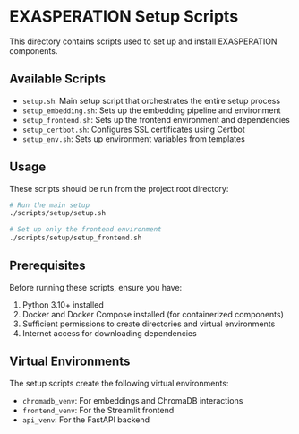 # EXASPERATION Setup Scripts

This directory contains scripts used to set up and install EXASPERATION components.

## Available Scripts

- `setup.sh`: Main setup script that orchestrates the entire setup process
- `setup_embedding.sh`: Sets up the embedding pipeline and environment
- `setup_frontend.sh`: Sets up the frontend environment and dependencies
- `setup_certbot.sh`: Configures SSL certificates using Certbot
- `setup_env.sh`: Sets up environment variables from templates

## Usage

These scripts should be run from the project root directory:

```bash
# Run the main setup
./scripts/setup/setup.sh

# Set up only the frontend environment
./scripts/setup/setup_frontend.sh
```

## Prerequisites

Before running these scripts, ensure you have:

1. Python 3.10+ installed
2. Docker and Docker Compose installed (for containerized components)
3. Sufficient permissions to create directories and virtual environments
4. Internet access for downloading dependencies

## Virtual Environments

The setup scripts create the following virtual environments:

- `chromadb_venv`: For embeddings and ChromaDB interactions
- `frontend_venv`: For the Streamlit frontend
- `api_venv`: For the FastAPI backend
